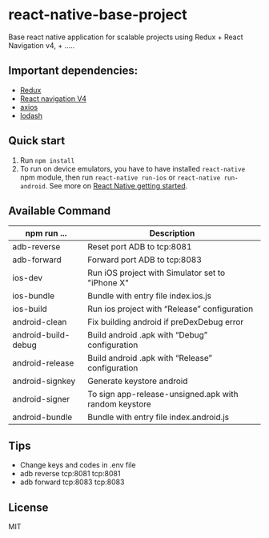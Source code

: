 # react-native-base-project

Base react native application for scalable projects using Redux + React Navigation v4, + .....


## Important dependencies:

- [Redux](http://redux.js.org)
- [React navigation V4](https://reactnavigation.org/docs/4.x/getting-started)
- [axios](https://github.com/axios/axios)
- [lodash](https://lodash.com/docs/)

## Quick start

1. Run `npm install`
2. To run on device emulators, you have to have installed `react-native` npm module, then run `react-native run-ios` or `react-native run-android`. See more on [React Native getting started](https://facebook.github.io/react-native/docs/getting-started.html).


##  Available Command  

| npm run ...         | Description                                           |
| ------------------- | ----------------------------------------------------- |
| adb-reverse         | Reset port ADB to tcp:8081                            |
| adb-forward         | Forward port ADB to tcp:8083                          |
| ios-dev             | Run iOS project with Simulator set to "iPhone X"      |
| ios-bundle          | Bundle with entry file index.ios.js                   |
| ios-build           | Run ios project with “Release” configuration          |
| android-clean       | Fix building android if preDexDebug error             |
| android-build-debug | Build android .apk with “Debug” configuration         |
| android-release     | Build android .apk with “Release” configuration       |
| android-signkey     | Generate keystore android                             |
| android-signer      | To sign app-release-unsigned.apk with random keystore |
| android-bundle      | Bundle with entry file index.android.js               |

## Tips

- Change keys and codes in .env file
- adb reverse tcp:8081 tcp:8081
- adb forward tcp:8083 tcp:8083

## License
MIT